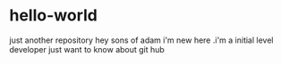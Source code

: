 # hello-world
just another repository
hey sons of adam
i'm new here .i'm a initial level developer just want to know about git hub
